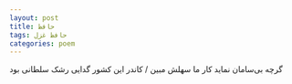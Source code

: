 ```yaml
---
layout: post
title: حافظ
tags: حافظ غزل
categories: poem
---
```


گرچه بی‌سامان نماید کار ما سهلش مبین / کاندر این کشور گدایی رشک سلطانی بود